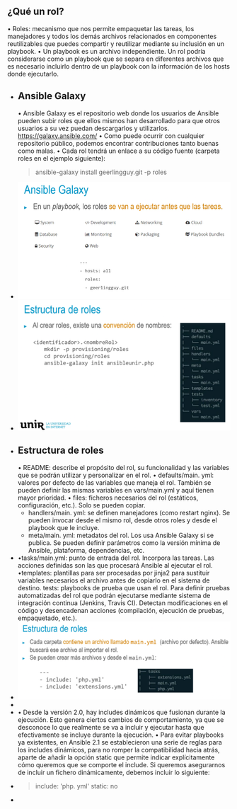 ## ¿Qué un rol?
• Roles: mecanismo que nos permite empaquetar las tareas, los manejadores y todos los
demás archivos relacionados en componentes reutilizables que puedes compartir y
reutilizar mediante su inclusión en un playbook.
• Un playbook es un archivo independiente. Un rol podría considerarse como un playbook
que se separa en diferentes archivos que es necesario incluirlo dentro de un playbook con
la información de los hosts donde ejecutarlo.
- ## Ansible Galaxy
  • Ansible Galaxy es el repositorio web donde los usuarios de Ansible pueden subir roles que
  ellos mismos han desarrollado para que otros usuarios a su vez puedan descargarlos y
  utilizarlos. https://galaxy.ansible.com/
  • Como puede ocurrir con cualquier repositorio público, podemos encontrar contribuciones
  tanto buenas como malas.
  • Cada rol tendrá un enlace a su código fuente (carpeta roles en el ejemplo siguiente):
  > ansible-galaxy install geerlingguy.git -p roles
- ![image.png](../assets/image_1720225338836_0.png)
- ![image.png](../assets/image_1720225393417_0.png)
- ## Estructura de roles
  • README: describe el propósito del rol, su funcionalidad y las variables que se podrán utilizar y
  personalizar en el rol.
  • defaults/main. yml: valores por defecto de las variables que maneja el rol. También se pueden
  definir las mismas variables en vars/main.yml y aquí tienen mayor prioridad.
  • files: ficheros necesarios del rol (estáticos, configuración, etc.). Solo se pueden copiar.
  * handlers/main. yml: se definen manejadores (como restart nginx). Se pueden invocar
  desde el mismo rol, desde otros roles y desde el playbook que le incluye.
  * meta/main. yml: metadatos del rol. Los usa Ansible Galaxy si se publica. Se pueden definir
  parámetros como la versión mínima de Ansible, plataforma,
  dependencias, etc.
- •tasks/main.yml: punto de entrada del rol. Incorpora las tareas. Las acciones definidas son las que
  procesará Ansible al ejecutar el rol.
  •templates: plantillas para ser procesadas por jinja2 para sustituir variables necesarios el archivo
  antes de copiarlo en el sistema de destino.
  tests: playbooks de prueba que usan el rol. Para definir pruebas automatizadas del rol que podrán
  ejecutarse mediante sistema de integración continua (Jenkins, Travis CI). Detectan modificaciones en
  el código y desencadenan acciones (compilación, ejecución de pruebas, empaquetado, etc.).
- ![image.png](../assets/image_1720225572730_0.png)
-
- • Desde la versión 2.0, hay includes dinámicos que fusionan durante la ejecución. Esto
  genera ciertos cambios de comportamiento, ya que se desconoce lo que realmente se va a
  incluir y ejecutar hasta que efectivamente se incluye durante la ejecución.
  • Para evitar playbooks ya existentes, en Ansible 2.1 se establecieron una serie de reglas para
  los includes dinámicos, para no romper la compatibilidad hacia atrás, aparte de añadir la
  opción static que permite indicar explícitamente cómo queremos que se comporte el
  include. Si queremos asegurarnos de incluir un fichero dinámicamente, debemos incluir lo
  siguiente:
- > include: 'php. yml'
  static: no
-